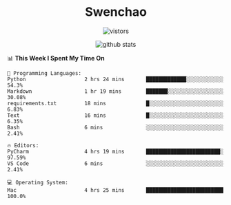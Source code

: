 <h1 align="center">Swenchao</h3>

<p align="center">
  <img src="https://visitor-badge.glitch.me/badge?page_id=Swenchao" alt="vistors" />
</p>

<p align="center">
  <img src="https://github-readme-stats.vercel.app/api?username=Swenchao&count_private=true&show_icons=true&theme=vue-dark&hide_title=true" alt="github stats" />
</p>

<!--START_SECTION:waka-->
📊 **This Week I Spent My Time On** 

```text
💬 Programming Languages: 
Python                   2 hrs 24 mins       █████████████░░░░░░░░░░░░   54.3% 
Markdown                 1 hr 19 mins        ███████░░░░░░░░░░░░░░░░░░   30.08% 
requirements.txt         18 mins             █░░░░░░░░░░░░░░░░░░░░░░░░   6.83% 
Text                     16 mins             █░░░░░░░░░░░░░░░░░░░░░░░░   6.35% 
Bash                     6 mins              ░░░░░░░░░░░░░░░░░░░░░░░░░   2.41%

🔥 Editors: 
PyCharm                  4 hrs 19 mins       ████████████████████████░   97.59% 
VS Code                  6 mins              ░░░░░░░░░░░░░░░░░░░░░░░░░   2.41%

💻 Operating System: 
Mac                      4 hrs 25 mins       █████████████████████████   100.0%

```


<!--END_SECTION:waka-->

